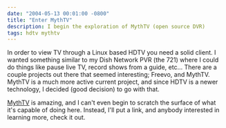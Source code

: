 ```yaml
---
date: "2004-05-13 00:01:00 -0800"
title: "Enter MythTV"
description: I begin the exploration of MythTV (open source DVR) 
tags: hdtv mythtv
---
```


In order to view TV through a Linux based HDTV you need a solid client. I wanted something similar to my Dish Network PVR (the 721) where I could do things like pause live TV, record shows from a guide, etc... There are a couple projects out there that seemed interesting; Freevo, and MythTV. MythTV is a much more active current project, and since HDTV is a newer technology, I decided (good decision) to go with that.  
  
[MythTV](http://www.mythtv.org/) is amazing, and I can't even begin to scratch the surface of what it's capable of doing here. Instead, I'll put a link, and anybody interested in learning more, check it out.
